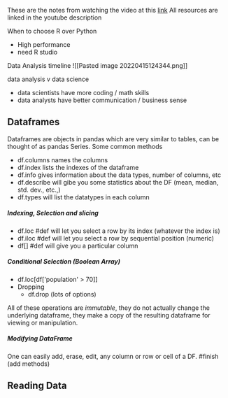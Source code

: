 These are the notes from watching the video at this [link](https://www.youtube.com/watch?v=r-uOLxNrNk8)
All resources are linked in the youtube description



When to choose R over Python
- High performance
- need R studio

Data Analysis timeline
![[Pasted image 20220415124344.png]]

data analysis v data science
 - data scientists have more coding / math skills
 - data analysts have better communication / business sense


## Dataframes
Dataframes are objects in pandas which are very similar to tables, can be thought of as pandas Series. 
Some common methods 
- df.columns names the columns
- df.index lists the indexes of the dataframe
- df.info gives information about the data types, number of columns, etc
- df.describe will gibe you some statistics about the DF (mean, median, std. dev., etc.,)
- df.types will list the datatypes in each column
##### Indexing, Selection and slicing
- df.loc #def will let you select a row by its index (whatever the index is)
- df.iloc  #def will let you select a row by sequential position (numeric)
- df[] #def will give you a particular column 

##### Conditional Selection (Boolean Array)
- df.loc[df['population' > 70]] 
- Dropping
	- df.drop (lots of options)


All of these operations are _immutable_, they do not actually change the underlying dataframe, they make a copy of the resulting dataframe for viewing or manipulation. 
##### Modifying DataFrame
One can easily add, erase, edit, any column or row or cell of a DF. #finish (add methods)


## Reading Data

